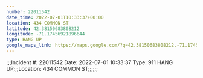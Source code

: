 ```yaml
---
number: 22011542
date_time: 2022-07-01T10:33:37+00:00
location: 434 COMMON ST
latitude: 42.38150683808212
longitude: -71.17456921896644
type: HANG UP
google_maps_link: https://maps.google.com/?q=42.38150683808212,-71.17456921896644
---
```


;;;Incident #: 22011542  Date: 2022-07-01 10:33:37   Type: 911 HANG UP;;;Location: 434 COMMON ST;;;;;;
